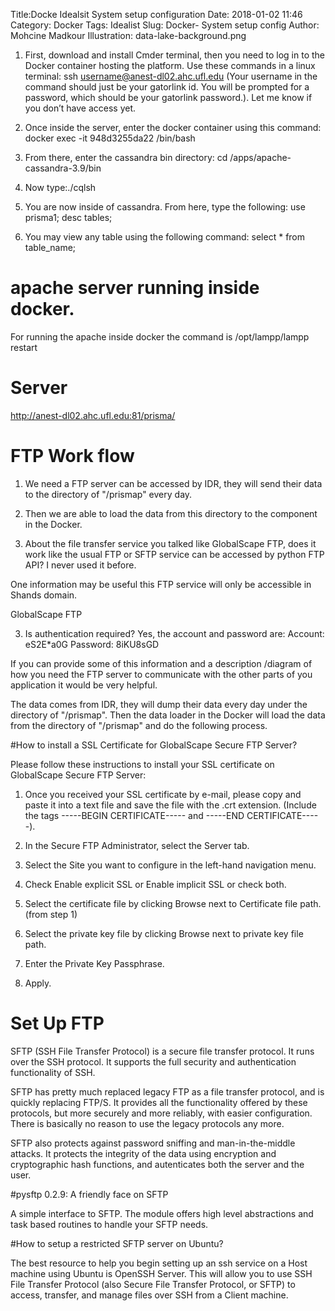 Title:Docke Idealsit System setup configuration 
Date: 2018-01-02 11:46
Category: Docker
Tags: Idealist
Slug: Docker- System setup config
Author: Mohcine Madkour
Illustration: data-lake-background.png



1. First, download and install Cmder terminal, then  you need to log in to the Docker container hosting the platform. Use these commands in a linux terminal: ssh username@anest-dl02.ahc.ufl.edu (Your username in the command should just be your gatorlink id. You will be prompted for a password, which should be your gatorlink password.). Let me know if you don’t have access yet.

2. Once inside the server, enter the docker container using this command:
docker exec -it 948d3255da22 /bin/bash

3. From there, enter the cassandra bin directory:
cd /apps/apache-cassandra-3.9/bin

3. Now type:./cqlsh

5. You are now inside of cassandra. From here, type the following:
use prisma1;
desc tables;

6. You may view any table using the following command:
select * from table_name;

# apache server running inside docker.

For running the apache inside docker the command is
    /opt/lampp/lampp restart

# Server

http://anest-dl02.ahc.ufl.edu:81/prisma/

# FTP Work flow

1. We need a FTP server can be accessed by IDR, they will send their data
to the directory of "/prismap" every day.

2. Then we are able to load the data from this directory to the component
in the Docker.

3. About the file transfer service you talked like GlobalScape FTP, does it
work like the usual FTP or SFTP service can be accessed by python FTP API?
I never used it before.

 One information may be useful
this FTP service will only be accessible in Shands domain.

GlobalScape FTP

3) Is authentication required?
Yes, the account and password are:
Account: eS2E*a0G
Password: 8iKU8sGD


If you can provide some of this information and a description /diagram
of how you need the FTP server to communicate with the other parts of you
application it would be very helpful.
 
The data comes from IDR, they will dump their data every day under the directory of "/prismap". Then the data loader in the Docker will load the data from the directory of "/prismap" and do the following process.

#How to install a SSL Certificate for GlobalScape Secure FTP Server?

Please follow these instructions to install your SSL certificate on GlobalScape Secure FTP Server:

1. Once you received your SSL certificate by e-mail, please copy and paste it into a text file and save the file with the .crt extension. (Include the tags -----BEGIN CERTIFICATE----- and -----END CERTIFICATE-----).

2. In the Secure FTP Administrator, select the Server tab.

3. Select the Site you want to configure in the left-hand navigation menu.

4. Check Enable explicit SSL or Enable implicit SSL or check both.

5. Select the certificate file by clicking Browse next to Certificate file path. (from step 1)

6. Select the private key file by clicking Browse next to private key file path.

7. Enter the Private Key Passphrase.

8. Apply.


# Set Up FTP 

SFTP (SSH File Transfer Protocol) is a secure file transfer protocol. It runs over the SSH protocol. It supports the full security and authentication functionality of SSH.

SFTP has pretty much replaced legacy FTP as a file transfer protocol, and is quickly replacing FTP/S. It provides all the functionality offered by these protocols, but more securely and more reliably, with easier configuration. There is basically no reason to use the legacy protocols any more.

SFTP also protects against password sniffing and man-in-the-middle attacks. It protects the integrity of the data using encryption and cryptographic hash functions, and autenticates both the server and the user.

#pysftp 0.2.9: A friendly face on SFTP

A simple interface to SFTP. The module offers high level abstractions and task based routines to handle your SFTP needs.

#How to setup a restricted SFTP server on Ubuntu?

The best resource to help you begin setting up an ssh service on a Host machine using Ubuntu is OpenSSH Server. This will allow you to use SSH File Transfer Protocol (also Secure File Transfer Protocol, or SFTP) to access, transfer, and manage files over SSH from a Client machine.